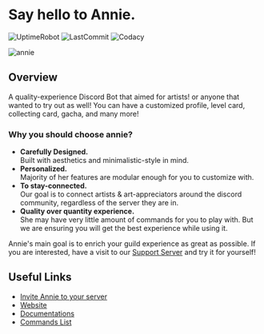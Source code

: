 # Say hello to **Annie.**

![UptimeRobot](https://img.shields.io/uptimerobot/ratio/7/m785358077-5e5319e608b670ed94da36d6?style=flat-square)
![LastCommit](https://img.shields.io/github/last-commit/klerikdust/anniediscord.svg?style=flat-square)
![Codacy](https://img.shields.io/codacy/grade/d60d5579018348af8fc310a9e5dffe36.svg?logo=Codacy&style=flat-square)

![annie](https://cdn.discordapp.com/avatars/501461775821176832/578de3a27b252ad2bf1e73bf1dd27210.png?size=256)

## Overview

A quality-experience Discord Bot that aimed for artists! or anyone that wanted to try out as well! You can have a customized profile, level card, collecting card, gacha, and many more!

### Why you should choose annie?
* **Carefully Designed.**  
Built with aesthetics and minimalistic-style in mind.
* **Personalized.**  
Majority of her features are modular enough for you to customize with.
* **To stay-connected.**  
Our goal is to connect artists & art-appreciators around the discord community, regardless of the server they are in.
* **Quality over quantity experience.**  
  She may have very little amount of commands for you to play with. But we are ensuring you will get the best experience while using it.

Annie's main goal is to enrich your guild experience as great as possible.
If you are interested, have a visit to our [Support Server](https://discord.gg/7nDes9P) and try it for yourself!

## Useful Links

* [Invite Annie to your server](https://discord.com/oauth2/authorize?client_id=501461775821176832&permissions=268823638&scope=bot)
* [Website](https://anniediscord.github.io/)
* [Documentations](https://github.com/klerikdust/anniediscord/wiki)
* [Commands List](https://github.com/klerikdust/anniediscord/wiki/Commands)

